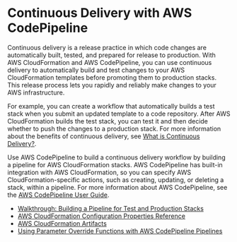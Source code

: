 # Continuous Delivery with AWS CodePipeline<a name="continuous-delivery-codepipeline"></a>

Continuous delivery is a release practice in which code changes are automatically built, tested, and prepared for release to production\. With AWS CloudFormation and AWS CodePipeline, you can use continuous delivery to automatically build and test changes to your AWS CloudFormation templates before promoting them to production stacks\. This release process lets you rapidly and reliably make changes to your AWS infrastructure\.

For example, you can create a workflow that automatically builds a test stack when you submit an updated template to a code repository\. After AWS CloudFormation builds the test stack, you can test it and then decide whether to push the changes to a production stack\. For more information about the benefits of continuous delivery, see [What is Continuous Delivery?](https://aws.amazon.com/devops/continuous-delivery/)\.

Use AWS CodePipeline to build a continuous delivery workflow by building a pipeline for AWS CloudFormation stacks\. AWS CodePipeline has built\-in integration with AWS CloudFormation, so you can specify AWS CloudFormation\-specific actions, such as creating, updating, or deleting a stack, within a pipeline\. For more information about AWS CodePipeline, see the [AWS CodePipeline User Guide](http://docs.aws.amazon.com/codepipeline/latest/userguide/)\.


+ [Walkthrough: Building a Pipeline for Test and Production Stacks](continuous-delivery-codepipeline-basic-walkthrough.md)
+ [AWS CloudFormation Configuration Properties Reference](continuous-delivery-codepipeline-action-reference.md)
+ [AWS CloudFormation Artifacts](continuous-delivery-codepipeline-cfn-artifacts.md)
+ [Using Parameter Override Functions with AWS CodePipeline Pipelines](continuous-delivery-codepipeline-parameter-override-functions.md)